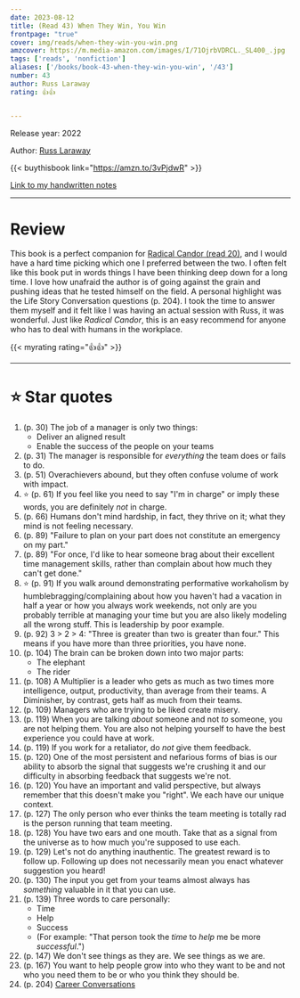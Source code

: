 ```yaml
---
date: 2023-08-12
title: (Read 43) When They Win, You Win
frontpage: "true"
cover: img/reads/when-they-win-you-win.png
amzcover: https://m.media-amazon.com/images/I/71OjrbVDRCL._SL400_.jpg
tags: ['reads', 'nonfiction']
aliases: ['/books/book-43-when-they-win-you-win', '/43']
number: 43
author: Russ Laraway
rating: 👍👍


---
```


Release year: 2022

Author: [Russ Laraway](https://www.linkedin.com/in/russlaraway/)

{{< buythisbook link="https://amzn.to/3vPjdwR" >}}

[Link to my handwritten notes](https://drive.google.com/file/d/1fVO5meLCJ9ZTNG2rnrpSb7g99gwnU_V0/view?usp=drive_link)

---

# Review

This book is a perfect companion for [Radical Candor (read
20)](/reads/read-20-radical-candor), and I would have a hard time
picking which one I preferred between the two. I often felt like this
book put in words things I have been thinking deep down for a long time.
I love how unafraid the author is of going against the grain and pushing
ideas that he tested himself on the field. A personal highlight was the
Life Story Conversation questions (p. 204). I took the time to answer
them myself and it felt like I was having an actual session with Russ,
it was wonderful. Just like *Radical Candor*, this is an easy recommend
for anyone who has to deal with humans in the workplace.

{{< myrating rating="👍👍" >}}

---

# :star: Star quotes

1. (p. 30) The job of a manager is only two things:
    - Deliver an aligned result
    - Enable the success of the people on your teams
1. (p. 31) The manager is responsible for *everything* the team does or
   fails to do.
1. (p. 51) Overachievers abound, but they often confuse volume of work
   with impact.
1. :star: (p. 61) If you feel like you need to say "I'm in charge" or
   imply these words, you are definitely *not* in charge.
1. (p. 66) Humans don't mind hardship, in fact, they thrive on it; what
   they mind is not feeling necessary.
1. (p. 89) "Failure to plan on your part does not constitute an
   emergency on my part."
1. (p. 89) "For once, I'd like to hear someone brag about their excellent
   time management skills, rather than complain about how much they
   can't get done."
1. :star: (p. 91) If you walk around demonstrating performative
   workaholism by humblebragging/complaining about how you haven't had a
   vacation in half a year or how you always work weekends, not only are
   you probably terrible at managing your time but you are also likely
   modeling all the wrong stuff. This is leadership by poor example.
1. (p. 92) 3 > 2 > 4: "Three is greater than two is greater than four."
   This means if you have more than three priorities, you have none.
1. (p. 104) The brain can be broken down into two major parts:
    - The elephant
    - The rider
1. (p. 108) A Multiplier is a leader who gets as much as two times more
   intelligence, output, productivity, than average from their teams. A
   Diminisher, by contrast, gets half as much from their teams.
1. (p. 109) Managers who are trying to be liked create misery.
1. (p. 119) When you are talking *about* someone and not *to* someone,
   you are not helping them. You are also not helping yourself to have
   the best experience you could have at work.
1. (p. 119) If you work for a retaliator, do *not* give them feedback.
1. (p. 120) One of the most persistent and nefarious forms of bias is
   our ability to absorb the signal that suggests we're crushing it and
   our difficulty in absorbing feedback that suggests we're not.
1. (p. 120) You have an important and valid perspective, but always
   remember that this doesn't make you "right". We each have our unique
   context.
1. (p. 127) The only person who ever thinks the team meeting is totally
   rad is the person running that team meeting.
1. (p. 128) You have two ears and one mouth. Take that as a signal from
   the universe as to how much you're supposed to use each.
1. (p. 129) Let's not do anything inauthentic. The greatest reward is to
   follow up. Following up does not necessarily mean you enact whatever
   suggestion you heard!
1. (p. 130) The input you get from your teams almost always has
   *something* valuable in it that you can use.
1. (p. 139) Three words to care personally:
    - Time
    - Help
    - Success
    - (For example: "That person took the *time* to *help* me be more
      *successful*.")
1. (p. 147) We don't see things as they are. We see things as we are.
1. (p. 167) You want to help people grow into who they want to be and
   not who you need them to be or who you think they should be.
1. (p. 204) [Career
   Conversations](https://coda.io/@they-win-you-win/career-conversations-tool)
